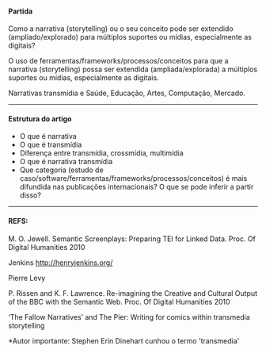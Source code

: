 #### Partida
Como a narrativa (storytelling) ou o seu conceito pode ser extendido (ampliado/explorado) para múltiplos suportes ou mídias, especialmente as digitais?

O uso de ferramentas/frameworks/processos/conceitos para que a narrativa (storytelling) possa ser extendida (ampliada/explorada) a múltiplos suportes ou mídias, especialmente as digitais.

Narrativas transmídia e Saúde, Educação, Artes, Computação, Mercado.

---

#### Estrutura do artigo
+ O que é narrativa
+ O que é transmídia
+ Diferença entre transmídia, crossmídia, multimídia
+ O que é narrativa transmídia
+ Que categoria (estudo de caso/software/ferramentas/frameworks/processos/conceitos) é mais difundida nas publicações internacionais? O que se pode inferir a partir disso?

---

#### REFS:
M. O. Jewell. Semantic Screenplays: Preparing TEI for Linked Data. Proc. Of Digital Humanities 2010

Jenkins http://henryjenkins.org/

Pierre Levy

P. Rissen and K. F. Lawrence. Re-imagining the Creative and Cultural Output of the BBC with the Semantic Web. Proc. Of Digital Humanities 2010

‘The Fallow Narratives’ and The Pier: Writing for comics within transmedia storytelling

*Autor importante: Stephen Erin Dinehart cunhou o termo 'transmedia'
